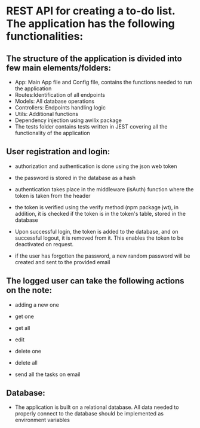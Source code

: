 # REST API for creating a to-do list. The application has the following functionalities: #
 ## The structure of the application is divided into few main elements/folders: ##
  * App: Main App file and Config file, contains the functions needed to run the application
  * Routes:Identification of all endpoints
  * Models: All database operations
  * Controllers: Endpoints handling logic
  * Utils: Additional functions
  * Dependency injection using awilix package
  * The tests folder contains tests written in JEST covering all the functionality of the application

## User registration and login: ##

* authorization and authentication is done using the json web token

* the password is stored in the database as a hash

* authentication takes place in the middleware (isAuth) function where the token is taken from the header

* the token is verified using the verify method (npm package jwt), in addition, it is checked if the token is in the token's table, stored in the database

 * Upon successful login, the token is added to the database, and on successful logout, it is removed from it. This enables the token to be deactivated on request.

* if the user has forgotten the password, a new random password will be created and sent to the provided email

## The logged user can take the following actions on the note: ##

* adding a new one

* get one

* get all

* edit

* delete one

* delete all 

* send all the tasks on email

## Database: ##

* The application is built on a relational database. All data needed to properly connect to the database should be implemented as environment variables
